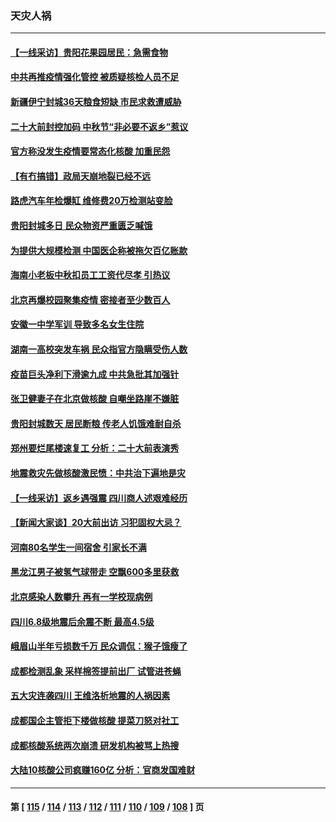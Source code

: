 ### 天灾人祸
---
#### [【一线采访】贵阳花果园居民：急需食物](../../pages/ncid280/n13820652.md) 
#### [中共再推疫情强化管控 被质疑核检人员不足](../../pages/ncid280/n13820794.md) 
#### [新疆伊宁封城36天粮食短缺 市民求救遭威胁](../../pages/ncid280/n13820365.md) 
#### [二十大前封控加码 中秋节“非必要不返乡”惹议](../../pages/ncid280/n13820090.md) 
#### [官方称没发生疫情要常态化核酸 加重民怨](../../pages/ncid280/n13820097.md) 
#### [【有冇搞错】政局天崩地裂已经不远](../../pages/ncid280/n13819619.md) 
#### [路虎汽车年检爆缸 维修费20万检测站变脸](../../pages/ncid280/n13819981.md) 
#### [贵阳封城多日 民众物资严重匮乏喊饿](../../pages/ncid280/n13819813.md) 
#### [为提供大规模检测 中国医企称被拖欠百亿账款](../../pages/ncid280/n13819894.md) 
#### [海南小老板中秋扣员工工资代尽孝 引热议](../../pages/ncid280/n13819838.md) 
#### [北京再爆校园聚集疫情 密接者至少数百人](../../pages/ncid280/n13819733.md) 
#### [安徽一中学军训 导致多名女生住院](../../pages/ncid280/n13819752.md) 
#### [湖南一高校突发车祸 民众指官方隐瞒受伤人数](../../pages/ncid280/n13819708.md) 
#### [疫苗巨头净利下滑逾九成 中共急批其加强针](../../pages/ncid280/n13819738.md) 
#### [张卫健妻子在北京做核酸 自嘲坐路崖不嫌脏](../../pages/ncid280/n13819560.md) 
#### [贵阳封城数天 居民断粮 传老人饥饿难耐自杀](../../pages/ncid280/n13819504.md) 
#### [郑州要烂尾楼速复工 分析：二十大前表演秀](../../pages/ncid280/n13819405.md) 
#### [地震救灾先做核酸激民愤：中共治下遍地是灾](../../pages/ncid280/n13819273.md) 
#### [【一线采访】返乡遇强震 四川商人述艰难经历](../../pages/ncid280/n13819241.md) 
#### [【新闻大家谈】20大前出访 习犯固权大忌？](../../pages/ncid280/n13819345.md) 
#### [河南80名学生一间宿舍 引家长不满](../../pages/ncid280/n13819206.md) 
#### [黑龙江男子被氢气球带走 空飘600多里获救](../../pages/ncid280/n13819173.md) 
#### [北京感染人数攀升  再有一学校现病例](../../pages/ncid280/n13818945.md) 
#### [四川6.8级地震后余震不断 最高4.5级](../../pages/ncid280/n13818875.md) 
#### [峨眉山半年亏损数千万 民众调侃：猴子饿瘦了](../../pages/ncid280/n13818910.md) 
#### [成都检测乱象 采样棉签提前出厂 试管进苍蝇](../../pages/ncid280/n13818802.md) 
#### [五大灾连袭四川 王维洛析地震的人祸因素](../../pages/ncid280/n13818635.md) 
#### [成都国企主管拒下楼做核酸 提菜刀怒对社工](../../pages/ncid280/n13818818.md) 
#### [成都核酸系统两次崩溃 研发机构被骂上热搜](../../pages/ncid280/n13818751.md) 
#### [大陆10核酸公司疯赚160亿 分析：官商发国难财](../../pages/ncid280/n13818632.md) 

---
#### 第 [ [115](./115.md) / [114](./114.md) / [113](./113.md) / [112](./112.md) / [111](./111.md) / [110](./110.md) / [109](./109.md) / [108](./108.md) ] 页
